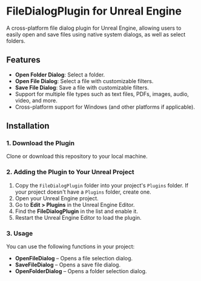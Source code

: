 # FileDialogPlugin for Unreal Engine

A cross-platform file dialog plugin for Unreal Engine, allowing users to easily open and save files using native system dialogs, as well as select folders.

## Features
- **Open Folder Dialog**: Select a folder.
- **Open File Dialog**: Select a file with customizable filters.
- **Save File Dialog**: Save a file with customizable filters.
- Support for multiple file types such as text files, PDFs, images, audio, video, and more.
- Cross-platform support for Windows (and other platforms if applicable).

## Installation

### 1. Download the Plugin
Clone or download this repository to your local machine.

### 2. Adding the Plugin to Your Unreal Project
1. Copy the `FileDialogPlugin` folder into your project's `Plugins` folder. If your project doesn't have a `Plugins` folder, create one.
2. Open your Unreal Engine project.
3. Go to **Edit > Plugins** in the Unreal Engine Editor.
4. Find the **FileDialogPlugin** in the list and enable it.
5. Restart the Unreal Engine Editor to load the plugin.

### 3. Usage

You can use the following functions in your project:

- **OpenFileDialog** – Opens a file selection dialog.
- **SaveFileDialog** – Opens a save file dialog.
- **OpenFolderDialog** – Opens a folder selection dialog.